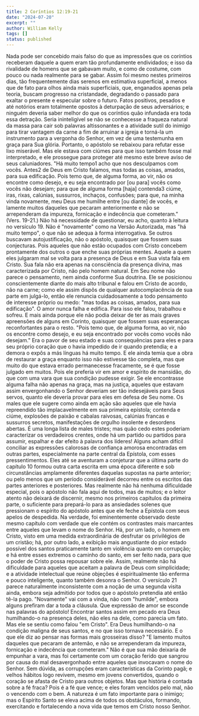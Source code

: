 ```yaml
---
title: 2 Coríntios 12:19-21
date: "2024-07-20"
excerpt: ""
author: William Kelly
tags: []
status: published
---
```


Nada pode ser concebido mais falso do que as impressões que os coríntios
receberam daquele a quem eram tão profundamente endividados; e isso da
rivalidade de homens que se gabavam muito, e como de costume, com pouco
ou nada realmente para se gabar. Assim foi mesmo nestes primeiros dias,
tão frequentemente dias serenos em estimativa superficial, a menos que
de fato para olhos ainda mais superficiais, que, enganados apenas pela
teoria, buscam progresso na cristandade, degradando o passado para
exaltar o presente e especular sobre o futuro. Fatos positivos, pesados
e até notórios eram totalmente opostos à deturpação de seus adversários;
e ninguém deveria saber melhor do que os coríntios quão infundada era
toda essa detração. Seria ininteligível se não se conhecesse a fraqueza
natural da massa para cair sob palavras altissonantes e a atividade
sutil do inimigo para tirar vantagem da carne a fim de arruinar a igreja
e torná-la um instrumento para a vergonha do Senhor, em vez de uma
testemunha em graça para Sua glória. Portanto, o apóstolo se rebaixou
para refutar esse lixo miserável. Mas ele estava com ciúmes para que
isso também fosse mal interpretado, e ele prossegue para proteger até
mesmo este breve aviso de seus caluniadores. \"Há muito tempo1 acho que
nos desculpamos com vocês. Antes2 de Deus em Cristo falamos, mas todas
as coisas, amados, para sua edificação. Pois temo que, de alguma forma,
ao vir, não os encontre como desejo, e eu seja encontrado por \[ou
para\] vocês como vocês não desejam; para que de alguma forma \[haja\]
contenda3 ciúme, iras, rixas, calúnias, sussurros, inchaços, confusões;
para que, na minha vinda novamente, meu Deus me humilhe entre \[ou
diante\] de vocês, e lamente muitos daqueles que pecaram anteriormente e
não se arrependeram da impureza, fornicação e indecência que
cometeram.\" (Vers. 19-21.) Não há necessidade de questionar, eu acho,
quanto à leitura no versículo 19. Não é \"novamente\" como na Versão
Autorizada, mas \"há muito tempo\", o que não se adequa à forma
interrogativa. Se outros buscavam autojustificação, não o apóstolo,
quaisquer que fossem suas conjecturas. Pois aqueles que não estão
ocupados com Cristo concebem prontamente dos outros o que enche suas
próprias mentes. Aquele a quem eles julgaram mal se volta para a
presença de Deus e em Sua vista fala em Cristo. Sua fala não era apenas
na consciência da presença divina, mas caracterizada por Cristo, não
pelo homem natural. Em Seu nome não parece o pensamento, nem ainda
conforme Sua doutrina. Ele se posicionou conscientemente diante do mais
alto tribunal e falou em Cristo de acordo, não na carne; como ele assim
dispôs de qualquer autocomplacência de sua parte em julgá-lo, então ele
renuncia cuidadosamente a todo pensamento de interesse próprio ou medo:
\"mas todas as coisas, amados, para sua edificação\". O amor nunca falha
e edifica. Para isso ele falou, trabalhou e sofreu. E mais ainda porque
ele não podia deixar de ter as mais graves apreensões de alguns em
Corinto, quaisquer que fossem suas esperanças reconfortantes para o
resto. \"Pois temo que, de alguma forma, ao vir, não os encontre como
desejo, e eu seja encontrado por vocês como vocês não desejam.\" Era o
pavor de seu estado e suas consequências para eles e para seu próprio
coração que o havia impedido de ir quando pretendia; e a demora o expôs
a más línguas há muito tempo. E ele ainda temia que a obra de restaurar
a graça enquanto isso não estivesse tão completa, mas que muito do que
estava errado permanecesse fracamente, se é que fosse julgado em muitos.
Pois ele preferia vir em amor e espírito de mansidão, do que com uma
vara que sua condição pudesse exigir. Se ele encontrasse alguma falha
não apenas na graça, mas na justiça, aqueles que estavam assim
envergonhando o Senhor deveriam ser tão indesejáveis para Seus servos,
quanto ele deveria provar para eles em defesa de Seu nome. Os males que
ele sugere como ainda em ação são aqueles que ele havia repreendido tão
implacavelmente em sua primeira epístola; contenda e ciúme, explosões de
paixão e cabalas raivosas, calúnias francas e sussurros secretos,
manifestações de orgulho insolente e desordens abertas. É uma longa
lista de males tristes; mas quão cedo estes poderiam caracterizar os
verdadeiros crentes, onde há um partido ou partidos para assumir,
espalhar e dar efeito à palavra dos líderes! Alguns acham difícil
conciliar as expressões calorosas de confiança amorosa encontradas em
outras partes, especialmente na parte central da Epístola, com esses
pressentimentos. Eles até se aventuram a conjeturar que a última parte
do capítulo 10 formou outra carta escrita em uma época diferente e sob
circunstâncias amplamente diferentes daquelas supostas na parte
anterior; ou pelo menos que um período considerável decorreu entre os
escritos das partes anteriores e posteriores. Mas realmente não há
nenhuma dificuldade especial, pois o apóstolo não fala aqui de todos,
mas de muitos; e o leitor atento não deixará de discernir, mesmo nos
primeiros capítulos da primeira parte, o suficiente para prepará-lo para
as ansiedades solenes que pressionam o espírito do apóstolo antes que
ele feche a Epístola com seus apelos de despedida. Na verdade, foi
eminentemente observado deste mesmo capítulo com verdade que ele contém
os contrastes mais marcantes entre aqueles que levam o nome do Senhor.
Há, por um lado, o homem em Cristo, visto em uma medida extraordinária
de desfrutar os privilégios de um cristão; há, por outro lado, a
exibição mais angustiante do pior estado possível dos santos
praticamente tanto em violência quanto em corrupção; e há entre esses
extremos o caminho do santo, em ser feito nada, para que o poder de
Cristo possa repousar sobre ele. Assim, realmente não há dificuldade
para aqueles que aceitam a palavra de Deus com simplicidade; e a
atividade intelectual que reúne objeções é espiritualmente tão enferma e
pouco inteligente, quanto também desonra o Senhor. O versículo 21 parece
naturalmente inconsistente com a noção de uma segunda visita ainda,
embora seja admitido por todos que o apóstolo pretendia até então tê-la
pago. \"Novamente\" vai com a vinda, não com \"humilde\", embora alguns
prefiram dar a toda a cláusula. Que expressão de amor se esconde nas
palavras do apóstolo! Encontrar santos assim em pecado era Deus
humilhando-o na presença deles, não eles na dele, como parecia um fato.
Mas ele se sentiu como falou \"em Cristo\". Era Deus humilhando-o na
condição maligna de seus santos, e no que isso tornava necessário. E o
que ele diz ao pensar nas formas mais grosseiras disso? \"E lamento
muitos daqueles que pecaram de antemão, e não se arrependeram da
impureza, fornicação e indecência que cometeram.\" Não é que sua mão
deixaria de empunhar a vara, mas foi certamente com um coração ferido
que sangrou por causa do mal desavergonhado entre aqueles que invocavam
o nome do Senhor. Sem dúvida, as corrupções eram características da
Corinto pagã; e velhos hábitos logo revivem, mesmo em jovens
convertidos, quando o coração se afasta de Cristo para outros objetos.
Mas que história é contada sobre a fé fraca? Pois é a fé que vence; e
eles foram vencidos pelo mal, não o vencendo com o bem. A natureza é um
fato importante para o inimigo; mas o Espírito Santo se eleva acima de
todos os obstáculos, formando, exercitando e fortalecendo a nova vida
que temos em Cristo nosso Senhor.

